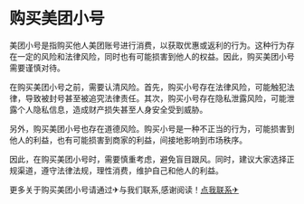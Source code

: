 # 购买美团小号

美团小号是指购买他人美团账号进行消费，以获取优惠或返利的行为。这种行为存在一定的风险和法律风险，同时也有可能损害到他人的权益。因此，购买美团小号需要谨慎对待。

在购买美团小号之前，需要认清风险。首先，购买小号存在法律风险，可能触犯法律，导致被封号甚至被追究法律责任。其次，购买小号存在隐私泄露风险，可能泄露个人隐私信息，造成财产损失甚至人身安全受到威胁。

另外，购买美团小号也存在道德风险。购买小号是一种不正当的行为，可能损害到他人的利益，也有可能损害到商家的利益，间接地影响到市场秩序。

因此，在购买美团小号时，需要慎重考虑，避免盲目跟风。同时，建议大家选择正规渠道，遵守法律法规，理性消费，维护自己和他人的利益。

更多关于购买美团小号请通过✈与我们联系,感谢阅读！[点我联系✈](https://www.G208.com)